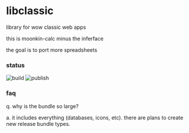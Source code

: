 # libclassic



library for wow classic web apps

this is moonkin-calc minus the inferface

the goal is to port more spreadsheets

### status

![build](https://github.com/ultrabis/libclassic/workflows/build/badge.svg) ![publish](https://github.com/ultrabis/libclassic/workflows/publish/badge.svg)

### faq

q. why is the bundle so large?

a. it includes everything (databases, icons, etc). there are plans to create new release bundle types.
